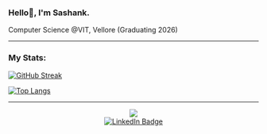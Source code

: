 ### Hello👋, I'm Sashank.
Computer Science @VIT, Vellore (Graduating 2026) 

---
### My Stats:

[![GitHub Streak](https://streak-stats.demolab.com?user=rsashank&theme=react&border_radius=5)](https://git.io/streak-stats)

[![Top Langs](https://github-readme-stats.vercel.app/api/top-langs/?username=rsashank&theme=react&layout=compact)](https://github.com/anuraghazra/github-readme-stats)


---

<div id="header" align="center">
  <img src="https://i.imgur.com/4TCHapw.png"/>
</div>
<div id="badges" align="center">
  <a href="https://www.linkedin.com/in/sashankravipati/">
    <img src="https://img.shields.io/badge/LinkedIn-0077B5?style=for-the-badge&logo=linkedin&logoColor=white" alt="LinkedIn Badge"/>
  </a>


